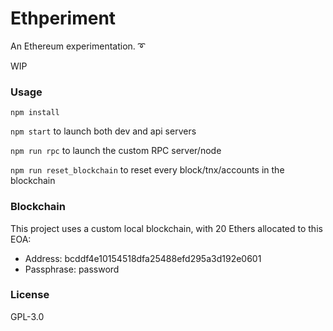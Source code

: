 # Ethperiment
An Ethereum experimentation. :curly_loop:

WIP

### Usage

`npm install`

`npm start` to launch both dev and api servers

`npm run rpc` to launch the custom RPC server/node

`npm run reset_blockchain` to reset every block/tnx/accounts in the blockchain

### Blockchain

This project uses a custom local blockchain, with 20 Ethers allocated to this EOA:
- Address: bcddf4e10154518dfa25488efd295a3d192e0601
- Passphrase: password

### License

GPL-3.0
